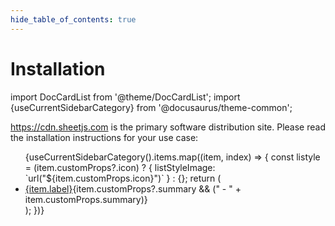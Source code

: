 ```yaml
---
hide_table_of_contents: true
---
```


# Installation

import DocCardList from '@theme/DocCardList';
import {useCurrentSidebarCategory} from '@docusaurus/theme-common';

<https://cdn.sheetjs.com> is the primary software distribution site.  Please
read the installation instructions for your use case:

<ul>{useCurrentSidebarCategory().items.map((item, index) => {
  const listyle = (item.customProps?.icon) ? {
    listStyleImage: `url("${item.customProps.icon}")`
  } : {};
  return (<li style={listyle} {...(item.customProps?.class ? {className: item.customProps.class}: {})}>
    <a href={item.href}>{item.label}</a>{item.customProps?.summary && (" - " + item.customProps.summary)}
  </li>);
})}</ul>